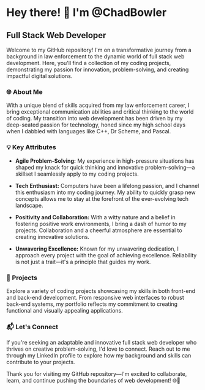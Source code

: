 # Hey there! 👋 I'm @ChadBowler

## Full Stack Web Developer

Welcome to my GitHub repository! I'm on a transformative journey from a background in law enforcement to the dynamic world of full stack web development. Here, you'll find a collection of my coding projects, demonstrating my passion for innovation, problem-solving, and creating impactful digital solutions.

### 🌐 About Me

With a unique blend of skills acquired from my law enforcement career, I bring exceptional communication abilities and critical thinking to the world of coding. My transition into web development has been driven by my deep-seated passion for technology, honed since my high school days when I dabbled with languages like C++, Dr Scheme, and Pascal.

### 💡 Key Attributes

- **Agile Problem-Solving:** My experience in high-pressure situations has shaped my knack for quick thinking and innovative problem-solving—a skillset I seamlessly apply to my coding projects.

- **Tech Enthusiast:** Computers have been a lifelong passion, and I channel this enthusiasm into my coding journey. My ability to quickly grasp new concepts allows me to stay at the forefront of the ever-evolving tech landscape.

- **Positivity and Collaboration:** With a witty nature and a belief in fostering positive work environments, I bring a dash of humor to my projects. Collaboration and a cheerful atmosphere are essential to creating innovative solutions.

- **Unwavering Excellence:** Known for my unwavering dedication, I approach every project with the goal of achieving excellence. Reliability is not just a trait—it's a principle that guides my work.

### 🚀 Projects

Explore a variety of coding projects showcasing my skills in both front-end and back-end development. From responsive web interfaces to robust back-end systems, my portfolio reflects my commitment to creating functional and visually appealing applications.

### 📬 Let's Connect

If you're seeking an adaptable and innovative full stack web developer who thrives on creative problem-solving, I'd love to connect. Reach out to me through my LinkedIn profile to explore how my background and skills can contribute to your projects.

Thank you for visiting my GitHub repository—I'm excited to collaborate, learn, and continue pushing the boundaries of web development! 🌐🚀
